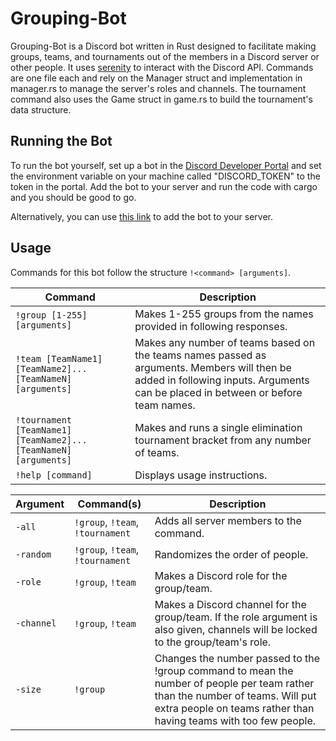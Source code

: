 # Grouping-Bot

Grouping-Bot is a Discord bot written in Rust designed to facilitate making groups, teams, and tournaments out of the members in a Discord server or other people. It uses [serenity](https://docs.rs/serenity/0.9.1/serenity/) to interact with the Discord API. Commands are one file each and rely on the Manager struct and implementation in manager.rs to manage the server's roles and channels. The tournament command also uses the Game struct in game.rs to build the tournament's data structure.

## Running the Bot

To run the bot yourself, set up a bot in the [Discord Developer Portal](https://discord.com/developers/) and set the environment variable on your machine called "DISCORD_TOKEN" to the token in the portal. Add the bot to your server and run the code with cargo and you should be good to go.

Alternatively, you can use [this link](https://discord.com/api/oauth2/authorize?client_id=773009707794300929&permissions=8&scope=bot) to add the bot to your server.

## Usage

Commands for this bot follow the structure `!<command> [arguments]`.

| Command | Description
|---------|-------------|
| `!group [1-255] [arguments]` | Makes 1-255 groups from the names provided in following responses. |
| `!team [TeamName1] [TeamName2]... [TeamNameN] [arguments]` | Makes any number of teams based on the teams names passed as arguments. Members will then be added in following inputs. Arguments can be placed in between or before team names. |
| `!tournament [TeamName1] [TeamName2]... [TeamNameN] [arguments]` | Makes and runs a single elimination tournament bracket from any number of teams. |
| `!help [command]` | Displays usage instructions. |

| Argument | Command(s) | Description
|---------|-------------|------------|
| `-all` | `!group`, `!team`, `!tournament` | Adds all server members to the command. |
| `-random` | `!group`, `!team`, `!tournament` | Randomizes the order of people. |
| `-role` | `!group`, `!team` | Makes a Discord role for the group/team. |
| `-channel` | `!group`, `!team` | Makes a Discord channel for the group/team. If the role argument is also given, channels will be locked to the group/team's role. |
| `-size` | `!group` | Changes the number passed to the !group command to mean the number of people per team rather than the number of teams. Will put extra people on teams rather than having teams with too few people. |